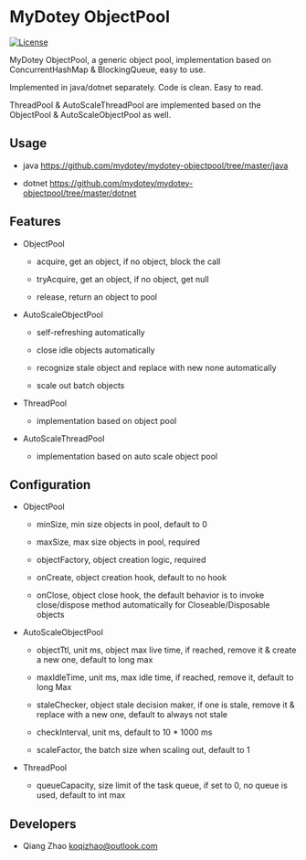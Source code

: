 # MyDotey ObjectPool

[![License](https://img.shields.io/badge/License-Apache%202.0-blue.svg)](https://opensource.org/licenses/Apache-2.0)

MyDotey ObjectPool, a generic object pool, implementation based on ConcurrentHashMap & BlockingQueue, easy to use.

Implemented in java/dotnet separately. Code is clean. Easy to read.

ThreadPool & AutoScaleThreadPool are implemented based on the ObjectPool & AutoScaleObjectPool as well.

## Usage

* java
  https://github.com/mydotey/mydotey-objectpool/tree/master/java

* dotnet
  https://github.com/mydotey/mydotey-objectpool/tree/master/dotnet

## Features

* ObjectPool
  * acquire, get an object, if no object, block the call

  * tryAcquire, get an object, if no object, get null

  * release, return an object to pool

* AutoScaleObjectPool
  * self-refreshing automatically

  * close idle objects automatically

  * recognize stale object and replace with new none automatically

  * scale out batch objects

* ThreadPool
  * implementation based on object pool

* AutoScaleThreadPool
  * implementation based on auto scale object pool

## Configuration

* ObjectPool
  * minSize, min size objects in pool, default to 0

  * maxSize, max size objects in pool, required

  * objectFactory, object creation logic, required

  * onCreate, object creation hook, default to no hook

  * onClose, object close hook, the default behavior is to invoke close/dispose method automatically for Closeable/Disposable objects

* AutoScaleObjectPool

  * objectTtl, unit ms, object max live time, if reached, remove it & create a new one, default to long max

  * maxIdleTime, unit ms, max idle time, if reached, remove it, default to long Max

  * staleChecker, object stale decision maker, if one is stale, remove it & replace with a new one, default to always not stale

  * checkInterval, unit ms, default to 10 * 1000 ms

  * scaleFactor, the batch size when scaling out, default to 1

* ThreadPool
  * queueCapacity, size limit of the task queue, if set to 0, no queue is used, default to int max

## Developers

* Qiang Zhao <koqizhao@outlook.com>

